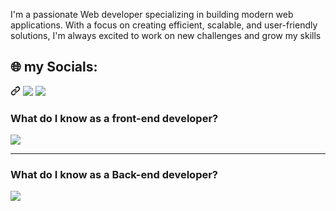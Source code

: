 
<p>I'm a passionate Web developer specializing in building modern web applications. With a focus on creating efficient, scalable, and user-friendly solutions, I'm always excited to work on new challenges and grow my skills</p>
<h2 class="heading-element" dir="auto">🌐 my Socials:</h2><a id="user-content--socials" class="anchor" aria-label="Permalink: 🌐 Socials:" href="#-socials"><svg class="octicon octicon-link" viewBox="0 0 16 16" version="1.1" width="16" height="16" aria-hidden="true"><path d="m7.775 3.275 1.25-1.25a3.5 3.5 0 1 1 4.95 4.95l-2.5 2.5a3.5 3.5 0 0 1-4.95 0 .751.751 0 0 1 .018-1.042.751.751 0 0 1 1.042-.018 1.998 1.998 0 0 0 2.83 0l2.5-2.5a2.002 2.002 0 0 0-2.83-2.83l-1.25 1.25a.751.751 0 0 1-1.042-.018.751.751 0 0 1-.018-1.042Zm-4.69 9.64a1.998 1.998 0 0 0 2.83 0l1.25-1.25a.751.751 0 0 1 1.042.018.751.751 0 0 1 .018 1.042l-1.25 1.25a3.5 3.5 0 1 1-4.95-4.95l2.5-2.5a3.5 3.5 0 0 1 4.95 0 .751.751 0 0 1-.018 1.042.751.751 0 0 1-1.042.018 1.998 1.998 0 0 0-2.83 0l-2.5 2.5a1.998 1.998 0 0 0 0 2.83Z"></path></svg></a>


<img src='https://img.shields.io/badge/Li-0077B5?logo=linkedin&logoColor=white](https://cdn.jsdelivr.net/gh/devicons/devicon/icons/telegram/telegram-original.svg'/>

<img src='https://img.shields.io/badge/LinkedIn-0077B5?logo=linkedin&logoColor=white'/>
<h3>What do I know as a front-end developer?</h3>
<img src="https://skillicons.dev/icons?i=html,css,bootstrap,js,tailwind,vue,vuetify,ts,nuxt,vite" />
<hr/>
<h3>What do I know as a Back-end developer?</h3>
<img src="https://skillicons.dev/icons?i=django,php,python,pycharm,redis,docker,git&theme=light" />
